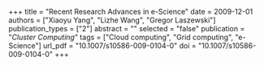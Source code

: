 +++
title = "Recent Research Advances in e-Science"
date = 2009-12-01
authors = ["Xiaoyu Yang", "Lizhe Wang", "Gregor Laszewski"]
publication_types = ["2"]
abstract = ""
selected = "false"
publication = "*Cluster Computing*"
tags = ["Cloud computing", "Grid computing", "e-Science"]
url_pdf = "10.1007/s10586-009-0104-0"
doi = "10.1007/s10586-009-0104-0"
+++

